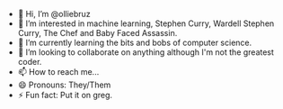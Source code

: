 - 👋 Hi, I’m @olliebruz
- 👀 I’m interested in machine learning, Stephen Curry, Wardell Stephen Curry, The Chef and Baby Faced Assassin.
- 🌱 I’m currently learning the bits and bobs of computer science.
- 💞️ I’m looking to collaborate on anything although I'm not the greatest coder.
- 📫 How to reach me... 
- 😄 Pronouns: They/Them
- ⚡ Fun fact: Put it on greg.

<!---
olliebruz/olliebruz is a ✨ special ✨ repository because its `README.md` (this file) appears on your GitHub profile.
You can click the Preview link to take a look at your changes.
--->

